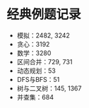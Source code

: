 # 经典例题记录

* 模拟：2482, 3242
* 贪心：3192
* 数学：3280
* 区间合并：729, 731
* 动态规划：53
* DFS与BFS：51
* 树与二叉树：145, 1367
* 并查集：684

